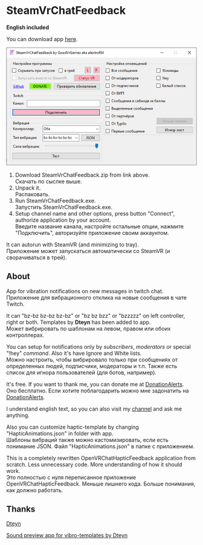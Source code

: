 # SteamVrChatFeedback
**English included**

You can download app [here](https://turnlive.ru/apps/SteamVrChatFeedback.zip).

![Looks like](https://github.com/alextrof94/SteamVrChatFeedback/blob/main/Images/main.png)

1. Download SteamVrChatFeedback.zip from link above. <br>Скачать по сыслке выше.
2. Unpack it. <br>Распаковать.
3. Run SteamVrChatFeedback.exe. <br>Запустить SteamVrChatFeedback.exe.
4. Setup channel name and other options, press button "Connect", authorize application by your account. <br>Введите название канала, настройте остальные опции, нажмите "Подключить", авторизуйте приложение своим аккаунтом.

It can autorun with SteamVR (and minimizing to tray). 
<br>Приложение может запускаться автоматически со SteamVR (и сворачиваться в трей).

## About
App for vibration notifications on new messages in twitch chat. 
<br>Приложение для вибрационного отклика на новые сообщения в чате Twitch.

It can "bz-bz bz-bz bz-bz" or "bz bz bzz" or "bzzzzz" on left controller, right or both. Templates by **Dteyn** has been added to app.
<br>Может вибрировать по шаблонам на левом, правом или обоих контроллерах.

You can setup for notifications only by *subscribers*, *moderators* or special "!hey" *command*. Also it's have Ignore and White lists.
<br>Можно настроить, чтобы вибрировало только при сообщениях от определенных людей, подписчики, модераторы и т.п. Также есть список для игнора пользователей (для ботов, например).

It's free. If you want to thank me, you can donate me at [DonationAlerts](https://www.donationalerts.com/r/goodvrgames).
<br>Оно бесплатно. Если хотите поблагодарить можно мне задонатить на [DonationAlerts](https://www.donationalerts.com/r/goodvrgames).

I understand english text, so you can also visit my [channel](https://www.twitch.tv/goodvrgames) and ask me anything.

Also you can customize haptic-template by changing "HapticAnimations.json" in folder with app.
<br>Шаблоны вибраций также можно кастомизировать, если есть понимание JSON. Файл "HapticAnimations.json" в папке с приложением.


This is a completely rewritten OpenVRChatHapticFeedback application from scratch. Less unnecessary code. More understanding of how it should work.
<br>Это полностью с нуля переписанное приложение OpenVRChatHapticFeedback. Меньше лишнего кода. Больше понимания, как должно работать.

## Thanks 
[Dteyn](https://github.com/Dteyn)

[Sound preview app for vibro-templates by Dteyn](https://github.com/Dteyn/HapticAnimationPreview)
